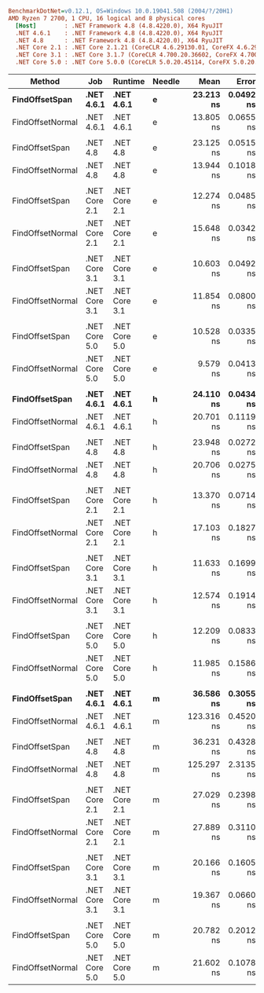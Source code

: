 ``` ini

BenchmarkDotNet=v0.12.1, OS=Windows 10.0.19041.508 (2004/?/20H1)
AMD Ryzen 7 2700, 1 CPU, 16 logical and 8 physical cores
  [Host]        : .NET Framework 4.8 (4.8.4220.0), X64 RyuJIT
  .NET 4.6.1    : .NET Framework 4.8 (4.8.4220.0), X64 RyuJIT
  .NET 4.8      : .NET Framework 4.8 (4.8.4220.0), X64 RyuJIT
  .NET Core 2.1 : .NET Core 2.1.21 (CoreCLR 4.6.29130.01, CoreFX 4.6.29130.02), X64 RyuJIT
  .NET Core 3.1 : .NET Core 3.1.7 (CoreCLR 4.700.20.36602, CoreFX 4.700.20.37001), X64 RyuJIT
  .NET Core 5.0 : .NET Core 5.0.0 (CoreCLR 5.0.20.45114, CoreFX 5.0.20.45114), X64 RyuJIT


```
|           Method |           Job |       Runtime | Needle |       Mean |     Error |    StdDev | Ratio |
|----------------- |-------------- |-------------- |------- |-----------:|----------:|----------:|------:|
|   **FindOffsetSpan** |    **.NET 4.6.1** |    **.NET 4.6.1** |      **e** |  **23.213 ns** | **0.0492 ns** | **0.0461 ns** |  **1.68** |
| FindOffsetNormal |    .NET 4.6.1 |    .NET 4.6.1 |      e |  13.805 ns | 0.0655 ns | 0.0580 ns |  1.00 |
|                  |               |               |        |            |           |           |       |
|   FindOffsetSpan |      .NET 4.8 |      .NET 4.8 |      e |  23.125 ns | 0.0515 ns | 0.0456 ns |  1.66 |
| FindOffsetNormal |      .NET 4.8 |      .NET 4.8 |      e |  13.944 ns | 0.1018 ns | 0.0952 ns |  1.00 |
|                  |               |               |        |            |           |           |       |
|   FindOffsetSpan | .NET Core 2.1 | .NET Core 2.1 |      e |  12.274 ns | 0.0485 ns | 0.0430 ns |  0.78 |
| FindOffsetNormal | .NET Core 2.1 | .NET Core 2.1 |      e |  15.648 ns | 0.0342 ns | 0.0303 ns |  1.00 |
|                  |               |               |        |            |           |           |       |
|   FindOffsetSpan | .NET Core 3.1 | .NET Core 3.1 |      e |  10.603 ns | 0.0492 ns | 0.0460 ns |  0.89 |
| FindOffsetNormal | .NET Core 3.1 | .NET Core 3.1 |      e |  11.854 ns | 0.0800 ns | 0.0749 ns |  1.00 |
|                  |               |               |        |            |           |           |       |
|   FindOffsetSpan | .NET Core 5.0 | .NET Core 5.0 |      e |  10.528 ns | 0.0335 ns | 0.0280 ns |  1.10 |
| FindOffsetNormal | .NET Core 5.0 | .NET Core 5.0 |      e |   9.579 ns | 0.0413 ns | 0.0386 ns |  1.00 |
|                  |               |               |        |            |           |           |       |
|   **FindOffsetSpan** |    **.NET 4.6.1** |    **.NET 4.6.1** |      **h** |  **24.110 ns** | **0.0434 ns** | **0.0384 ns** |  **1.16** |
| FindOffsetNormal |    .NET 4.6.1 |    .NET 4.6.1 |      h |  20.701 ns | 0.1119 ns | 0.0992 ns |  1.00 |
|                  |               |               |        |            |           |           |       |
|   FindOffsetSpan |      .NET 4.8 |      .NET 4.8 |      h |  23.948 ns | 0.0272 ns | 0.0254 ns |  1.16 |
| FindOffsetNormal |      .NET 4.8 |      .NET 4.8 |      h |  20.706 ns | 0.0275 ns | 0.0244 ns |  1.00 |
|                  |               |               |        |            |           |           |       |
|   FindOffsetSpan | .NET Core 2.1 | .NET Core 2.1 |      h |  13.370 ns | 0.0714 ns | 0.0668 ns |  0.78 |
| FindOffsetNormal | .NET Core 2.1 | .NET Core 2.1 |      h |  17.103 ns | 0.1827 ns | 0.1620 ns |  1.00 |
|                  |               |               |        |            |           |           |       |
|   FindOffsetSpan | .NET Core 3.1 | .NET Core 3.1 |      h |  11.633 ns | 0.1699 ns | 0.1506 ns |  0.93 |
| FindOffsetNormal | .NET Core 3.1 | .NET Core 3.1 |      h |  12.574 ns | 0.1914 ns | 0.1696 ns |  1.00 |
|                  |               |               |        |            |           |           |       |
|   FindOffsetSpan | .NET Core 5.0 | .NET Core 5.0 |      h |  12.209 ns | 0.0833 ns | 0.0779 ns |  1.02 |
| FindOffsetNormal | .NET Core 5.0 | .NET Core 5.0 |      h |  11.985 ns | 0.1586 ns | 0.1484 ns |  1.00 |
|                  |               |               |        |            |           |           |       |
|   **FindOffsetSpan** |    **.NET 4.6.1** |    **.NET 4.6.1** |      **m** |  **36.586 ns** | **0.3055 ns** | **0.2858 ns** |  **0.30** |
| FindOffsetNormal |    .NET 4.6.1 |    .NET 4.6.1 |      m | 123.316 ns | 0.4520 ns | 0.3774 ns |  1.00 |
|                  |               |               |        |            |           |           |       |
|   FindOffsetSpan |      .NET 4.8 |      .NET 4.8 |      m |  36.231 ns | 0.4328 ns | 0.3379 ns |  0.29 |
| FindOffsetNormal |      .NET 4.8 |      .NET 4.8 |      m | 125.297 ns | 2.3135 ns | 2.1640 ns |  1.00 |
|                  |               |               |        |            |           |           |       |
|   FindOffsetSpan | .NET Core 2.1 | .NET Core 2.1 |      m |  27.029 ns | 0.2398 ns | 0.2002 ns |  0.97 |
| FindOffsetNormal | .NET Core 2.1 | .NET Core 2.1 |      m |  27.889 ns | 0.3110 ns | 0.2909 ns |  1.00 |
|                  |               |               |        |            |           |           |       |
|   FindOffsetSpan | .NET Core 3.1 | .NET Core 3.1 |      m |  20.166 ns | 0.1605 ns | 0.1502 ns |  1.04 |
| FindOffsetNormal | .NET Core 3.1 | .NET Core 3.1 |      m |  19.367 ns | 0.0660 ns | 0.0551 ns |  1.00 |
|                  |               |               |        |            |           |           |       |
|   FindOffsetSpan | .NET Core 5.0 | .NET Core 5.0 |      m |  20.782 ns | 0.2012 ns | 0.1882 ns |  0.96 |
| FindOffsetNormal | .NET Core 5.0 | .NET Core 5.0 |      m |  21.602 ns | 0.1078 ns | 0.0900 ns |  1.00 |
